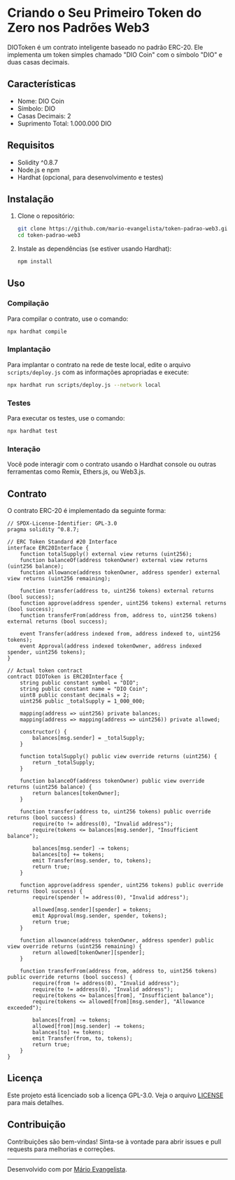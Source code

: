 # Criando o Seu Primeiro Token do Zero nos Padrões Web3

DIOToken é um contrato inteligente baseado no padrão ERC-20. Ele implementa um token simples chamado "DIO Coin" com o símbolo "DIO" e duas casas decimais.

## Características

- Nome: DIO Coin
- Símbolo: DIO
- Casas Decimais: 2
- Suprimento Total: 1.000.000 DIO

## Requisitos

- Solidity ^0.8.7
- Node.js e npm
- Hardhat (opcional, para desenvolvimento e testes)

## Instalação

1. Clone o repositório:
    ```sh
    git clone https://github.com/mario-evangelista/token-padrao-web3.git
    cd token-padrao-web3
    ```

2. Instale as dependências (se estiver usando Hardhat):
    ```sh
    npm install
    ```

## Uso

### Compilação

Para compilar o contrato, use o comando:

```sh
npx hardhat compile
```

### Implantação

Para implantar o contrato na rede de teste local, edite o arquivo `scripts/deploy.js` com as informações apropriadas e execute:

```sh
npx hardhat run scripts/deploy.js --network local
```

### Testes

Para executar os testes, use o comando:

```sh
npx hardhat test
```

### Interação

Você pode interagir com o contrato usando o Hardhat console ou outras ferramentas como Remix, Ethers.js, ou Web3.js.

## Contrato

O contrato ERC-20 é implementado da seguinte forma:

```solidity
// SPDX-License-Identifier: GPL-3.0
pragma solidity ^0.8.7;

// ERC Token Standard #20 Interface
interface ERC20Interface {
    function totalSupply() external view returns (uint256);
    function balanceOf(address tokenOwner) external view returns (uint256 balance);
    function allowance(address tokenOwner, address spender) external view returns (uint256 remaining);

    function transfer(address to, uint256 tokens) external returns (bool success);
    function approve(address spender, uint256 tokens) external returns (bool success);
    function transferFrom(address from, address to, uint256 tokens) external returns (bool success);
 
    event Transfer(address indexed from, address indexed to, uint256 tokens);
    event Approval(address indexed tokenOwner, address indexed spender, uint256 tokens);
}
 
// Actual token contract 
contract DIOToken is ERC20Interface {
    string public constant symbol = "DIO";
    string public constant name = "DIO Coin";
    uint8 public constant decimals = 2;
    uint256 public _totalSupply = 1_000_000;

    mapping(address => uint256) private balances;
    mapping(address => mapping(address => uint256)) private allowed;
 
    constructor() {
        balances[msg.sender] = _totalSupply;
    }
 
    function totalSupply() public view override returns (uint256) {
        return _totalSupply;
    }
 
    function balanceOf(address tokenOwner) public view override returns (uint256 balance) {
        return balances[tokenOwner];
    }
 
    function transfer(address to, uint256 tokens) public override returns (bool success) {
        require(to != address(0), "Invalid address");
        require(tokens <= balances[msg.sender], "Insufficient balance");

        balances[msg.sender] -= tokens;
        balances[to] += tokens;
        emit Transfer(msg.sender, to, tokens);
        return true;
    }
 
    function approve(address spender, uint256 tokens) public override returns (bool success) {
        require(spender != address(0), "Invalid address");

        allowed[msg.sender][spender] = tokens;
        emit Approval(msg.sender, spender, tokens);
        return true;
    }

    function allowance(address tokenOwner, address spender) public view override returns (uint256 remaining) {
        return allowed[tokenOwner][spender];
    }

    function transferFrom(address from, address to, uint256 tokens) public override returns (bool success) {
        require(from != address(0), "Invalid address");
        require(to != address(0), "Invalid address");
        require(tokens <= balances[from], "Insufficient balance");
        require(tokens <= allowed[from][msg.sender], "Allowance exceeded");

        balances[from] -= tokens;
        allowed[from][msg.sender] -= tokens;
        balances[to] += tokens;
        emit Transfer(from, to, tokens);
        return true;
    }
}
```

## Licença

Este projeto está licenciado sob a licença GPL-3.0. Veja o arquivo [LICENSE](LICENSE) para mais detalhes.

## Contribuição

Contribuições são bem-vindas! Sinta-se à vontade para abrir issues e pull requests para melhorias e correções.

---

Desenvolvido com por [Mário Evangelista](https://github.com/mario-evangelista).
```
